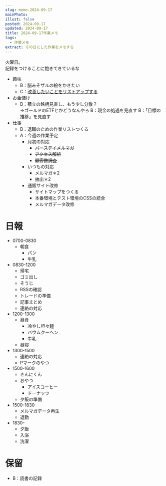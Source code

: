 ```yaml
---
slug: memo-2024-09-17
mainPhoto: 
illust: false
posted: 2024-09-17
updated: 2024-09-17
title: 2024-09-17作業メモ
tags:
  - 作業メモ
extract: その日にした作業をメモする
---
```

火曜日。  
記録をつけることに飽きてきているな

- 趣味
  - B：脳みそザルの絵をかきたい
  - C：[改善したいことをリストアップする](2022-03-07-改善したいこと・欲しいもの・やりたいこと.md) 
- お金儲け
  - B：積立の銘柄見直し、もう少し分散？  
    →ゴールドのETFとかどうなんやろ
  B：現金の処遇を見直す
  B：「目標の推移」を見直す
- 仕事
  - B：退職のための作業リストつくる
  - A：今週の作業予定
    - 月初の対応
        - ~~バースデイメルマガ~~
        - ~~アクセス解析~~
        - ~~顧客数調査~~
    - いつもの対応 
      - メルマガ＊2
      - 抽出＊2
    - 通販サイト改修
        - サイトマップをつくる
        - 本番環境とテスト環境のCSSの統合
        - メルマガデータ改修

# 日報

- 0700-0830
  - 朝食
    - パン
    - 牛乳
- 0830-1200
  - 帰宅
  - ゴミ出し
  - そうじ
  - RSSの確認
  - トレードの準備
  - 記事まとめ
  - 連絡の対応
- 1200-1300
  - 昼食
    - 冷やし坦々麺
    - バウムクーヘン
    - 牛乳
  - 昼寝
- 1300-1500
  - 連絡の対応
  - Pマークのやつ
- 1500-1600
  - きんにくん
  - おやつ
    - アイスコーヒー
    - ドーナッツ
  - 夕飯の準備
- 1500-1830
  - メルマガデータ再生
  - 退勤
- 1830-
  - 夕飯
  - 入浴
  - 洗濯


# 保留

  - B：読書の記録
